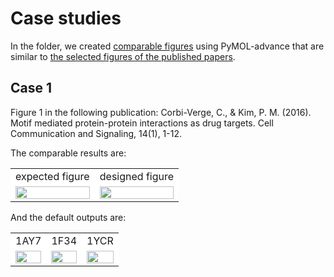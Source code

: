 # Case studies

In the folder, we created 
[comparable figures](https://github.com/BGI-SynBio/PyMOL-advance/tree/main/cases/designed) using PyMOL-advance 
that are similar to 
[the selected figures of the published papers](https://github.com/BGI-SynBio/PyMOL-advance/tree/main/cases/expected).


## Case 1 
Figure 1 in the following publication:
Corbi-Verge, C., & Kim, P. M. (2016). 
Motif mediated protein-protein interactions as drug targets. 
Cell Communication and Signaling, 14(1), 1-12.

The comparable results are:

<table width="100%" align="center", table-layout:fixed>
    <tr>
        <td bgcolor="#FFFFFF" bgcolor="#FFFFFF" align="center">expected figure</td>
        <td bgcolor="#FFFFFF" bgcolor="#FFFFFF" align="center">designed figure</td>
    </tr>
    <tr>
        <td width="50%" bgcolor="#FFFFFF">
            <img width="100%" src="https://github.com/BGI-SynBio/PyMOL-advance/blob/main/cases/expected/1.png"/>
        </td>
        <td width="50%" bgcolor="#FFFFFF">
            <img width="100%" src="https://github.com/BGI-SynBio/PyMOL-advance/blob/main/cases/designed/1.png"/>
        </td>
    </tr>
</table>

And the default outputs are:

<table width="100%" align="center", table-layout:fixed>
    <tr>
        <td bgcolor="#FFFFFF" bgcolor="#FFFFFF" align="center">1AY7</td>
        <td bgcolor="#FFFFFF" bgcolor="#FFFFFF" align="center">1F34</td>
        <td bgcolor="#FFFFFF" bgcolor="#FFFFFF" align="center">1YCR</td>
    </tr>
    <tr>
        <td bgcolor="#FFFFFF">
            <img width="100%" src="https://github.com/BGI-SynBio/PyMOL-advance/blob/main/cases/baseline/1.1AY7.png"/>
        </td>
        <td bgcolor="#FFFFFF">
            <img width="100%" src="https://github.com/BGI-SynBio/PyMOL-advance/blob/main/cases/baseline/1.1F34.png"/>
        </td>
        <td bgcolor="#FFFFFF">
            <img width="100%" src="https://github.com/BGI-SynBio/PyMOL-advance/blob/main/cases/baseline/1.1YCR.png"/>
        </td>
    </tr>
</table>
